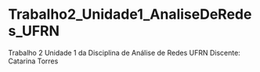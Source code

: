 # Trabalho2_Unidade1_AnaliseDeRedes_UFRN
Trabalho 2 Unidade 1 da Disciplina de Análise de Redes UFRN
Discente: Catarina Torres

